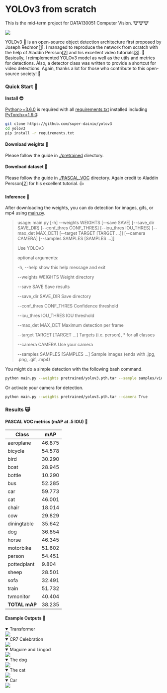 # YOLOv3 from scratch

This is the mid-term project for DATA130051 Computer Vision. 🐮🐮🐮

<img src="random/yolov3.JPG" align="center"/>

YOLOv3 🚀 is an open-source object detection architecture first proposed by Joseph Redmon[[1](https://pjreddie.com/)]. I managed to reproduce the network from scratch with the help of Aladdin Persson[[2](https://github.com/aladdinpersson/)] and his excellent video tutorials[[3](https://www.youtube.com/watch?v=Grir6TZbc1M)]. 🤳 Basically, I reimplemented YOLOv3 model as well as the utils and metrics for detections. Also, a detector class was written to provide a shortcut for video detections. Again, thanks a lot for those who contribute to this open-source society! 🤗

### Quick Start 🌟

#### Install 😎

[Python>=3.6.0](https://www.python.org/) is required with all [requirements.txt](./requirements.txt) installed including [PyTorch>=1.9.0](https://pytorch.org/get-started/locally/):

```bash
git clone https://github.com/super-dainiu/yolov3
cd yolov3
pip install -r requirements.txt
```

#### Download weights 🤪

Please follow the guide in [./pretrained](./pretrained) directory.

#### Download dataset 🥵

Please follow the guide in [./PASCAL_VOC](./PASCAL_VOC) directory. Again credit to Aladdin Persson[[2](https://github.com/aladdinpersson/)] for his excellent tutorial. 👍

#### Inference 👾

After downloading the weights, you can do detection for images, gifs, or mp4 using [main.py](main.py).

>usage: main.py [-h] --weights WEIGHTS [--save SAVE] [--save_dir SAVE_DIR] [--conf_thres CONF_THRES] [--iou_thres IOU_THRES] [--max_det MAX_DET] [--target TARGET [TARGET ...]]
>          [--camera CAMERA] [--samples SAMPLES [SAMPLES ...]]
>
>Use YOLOv3
>
>optional arguments:
>
>-h, --help            show this help message and exit
>
>--weights WEIGHTS     Weight directory
>
>--save SAVE           Save results
>
>--save_dir SAVE_DIR   Save directory
>
>--conf_thres CONF_THRES
>                   Confidence threshold
>
>--iou_thres IOU_THRES
>                   IOU threshold
>
>--max_det MAX_DET     Maximum detection per frame
>
>--target TARGET [TARGET ...]
>                   Targets (i.e. person), * for all classes
>
>--camera CAMERA       Use your camera
>
>--samples SAMPLES [SAMPLES ...]
>                   Sample images (ends with .jpg, .png, .gif, .mp4)

You might do a simple detection with the following bash command.

```bash
python main.py --weights pretrained/yolov3.pth.tar --sample samples/video.mp4 samples/image_1.jpg samples/image_2.png samples/gif_1.gif --save True --save-dir outputs --target person car --conf_thres 0.7 --iou_thres 0.3 --max_det 10
```

Or activate your camera for detection.

```bash
python main.py --weights pretrained/yolov3.pth.tar --camera True
```

### Results 🙀

#### PASCAL VOC metrics (mAP at .5 IOU) 🌟

| Class         | mAP    |
| ------------- | ------ |
| aeroplane     | 46.875 |
| bicycle       | 54.578 |
| bird          | 30.290 |
| boat          | 28.945 |
| bottle        | 10.290 |
| bus           | 52.285 |
| car           | 59.773 |
| cat           | 46.001 |
| chair         | 18.014 |
| cow           | 29.829 |
| diningtable   | 35.642 |
| dog           | 36.854 |
| horse         | 46.345 |
| motorbike     | 51.602 |
| person        | 54.451 |
| pottedplant   | 9.804  |
| sheep         | 28.501 |
| sofa          | 32.491 |
| train         | 51.732 |
| tvmonitor     | 40.404 |
| **TOTAL mAP** | 38.235 |

#### Example Outputs 💩

<details open>
<summary>Transformer</summary>
    <img src="random/transformer.gif" style="zoom:100%;" align="center" />
</details>

<details open>
<summary>CR7 Celebration</summary>
    <img src="random/ronaldo.gif" style="zoom:100%;" align="center" />
</details>

<details open>
<summary>Maguire and Lingod</summary>
    <img src="random/maguire.jpg" style="zoom:100%;" align="center"/>
</details>
<details open>
<summary>The dog</summary>
    <img src="random/dog.jpg" style="zoom:100%;" align="center" />
</details>
<details open>
<summary>The cat</summary>
    <img src="random/cat.png" style="zoom:100%;" align="center" />
</details>

<details open>
<summary>Car</summary>
    <img src="random/car_3.png" style="zoom:100%;" align="center" />
</details>

